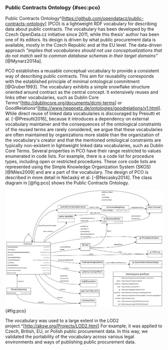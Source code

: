### Public Contracts Ontology {#sec:pco}

Public Contracts Ontology^[<https://github.com/opendatacz/public-contracts-ontology>] (PCO) is a lightweight RDF vocabulary for describing data about public contracts.
The vocabulary has been developed by the Czech OpenData.cz initiative since 2011, while this thesis' author has been one of its editors.
Its design is driven by what public procurement data is available, mostly in the Czech Republic and at the EU level. 
The data-driven approach *"implies that vocabularies should not use conceptualizations that do not match well to common database schemas in their target domains"* [@Mynarz2014a].

PCO establishes a reusable conceptual vocabulary to provide a consistent way of describing public contracts.
This aim for reusability corresponds with the established principle of minimal ontological commitment [@Gruber1993].
The vocabulary exhibits a simple snowflake structure oriented around contract as the central concept.
It extensively reuses and links other vocabularies, such as Dublin Core Terms^[<http://dublincore.org/documents/dcmi-terms>] or GoodRelations^[<http://www.heppnetz.de/ontologies/goodrelations/v1.html>].
While direct reuse of linked data vocabularies is discouraged by Presutti et al. [-@Presutti2016], because it introduces a dependency on external vocabulary maintainer and the consequences of the ontological constraints of the reused terms are rarely considered, we argue that these vocabularies are often maintained by organizations more stable than the organization of the vocabulary's creator and that the mentioned ontological constraints are typically non-existent in lightweight linked data vocabularies, such as Dublin Core Terms.
Several properties in PCO have their range restricted to values enumerated in code lists.
For example, there is a code list for procedure types, including open or restricted procedures.
These core code lists are represented using the Simple Knowledge Organization System (SKOS) [@Miles2009] and are a part of the vocabulary.
The design of PCO is described in more detail in Nečaský et al. [-@Necasky2014].
The class diagram in [@fig:pco] shows the Public Contracts Ontology.

![Public Contracts Ontology](img/pco.png){#fig:pco}

<!-- TODO: Include criticism by LOTED2? [@Distinto2016] -->

The vocabulary was used to a large extent in the LOD2 project.^[<http://aksw.org/Projects/LOD2.html>]
For example, it was applied to Czech, British, EU, or Polish public procurement data.
In this way, we validated the portability of the vocabulary across various legal environments and ways of publishing public procurement data.

<!-- 
# Out-takes:

*Anti-SEO* coined by Jiří Skuhrovec: <http://blog.aktualne.cz/blogy/jiri-skuhrovec.php?itemid=13827>

Reasoning with data was its explicit non-goal.
As a result, the vocabulary does not feature sufficient ontological constructs to allow reasoning.
*"The prime aim of vocabulary is communication instead of representation"* [@Mynarz2014a].
While PCO strives for conceptual parsimony, this feature is missing in some source data models that needlessly replicate isomorphic data structures.
For example, the Czech public procurement register numbers XML elements for award criteria (as `Kriterium1`, `Kriterium2` etc.) instead of using one element connected with a relation of higher arity.
-->
